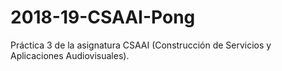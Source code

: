 # 2018-19-CSAAI-Pong
Práctica 3 de la asignatura CSAAI (Construcción de Servicios y Aplicaciones Audiovisuales). 
